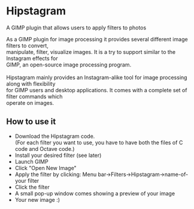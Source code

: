 # Hipstagram
A GIMP plugin that allows users to apply filters to photos

As a GIMP plugin for image processing it provides several different image filters to convert, <br>
manipulate, filter, visualize images. It is a try to support similar to the Instagram effects for  <br>
GIMP, an open-source image processing program. <br>
<br>
Hipstagram mainly provides an Instagram-alike tool for image processing along with flexibility <br>
for GIMP users and desktop applications. It comes with a complete set of filter commands which  <br>
operate on images.<br>

## How to use it

- Download the Hipstagram code. <br>
  (For each filter you want to use, you have to have both the files of C code and Octave code.)
- Install your desired filter (see later)
- Launch GIMP
- Click "Open New Image"
- Apply the filter by clicking: Menu bar->Filters->Hipstagram->name-of-your filter 
- Click the filter
- A small pop-up window comes showing a preview of your image 
- Your new image :)
